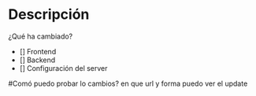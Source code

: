 # Descripción
¿Qué ha cambiado?
- [] Frontend
- [] Backend
- [] Configuración del server

#Comó puedo probar lo cambios?
en que url y forma puedo ver el update
